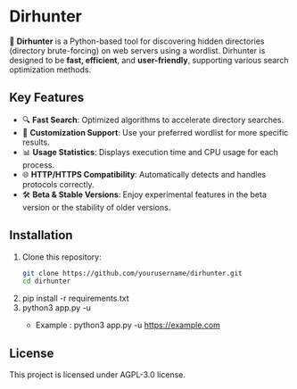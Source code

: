 # Dirhunter  

🚀 **Dirhunter** is a Python-based tool for discovering hidden directories (directory brute-forcing) on web servers using a wordlist. Dirhunter is designed to be **fast, efficient**, and **user-friendly**, supporting various search optimization methods.

## Key Features  
- 🔍 **Fast Search**: Optimized algorithms to accelerate directory searches.  
- 🧰 **Customization Support**: Use your preferred wordlist for more specific results.  
- 📊 **Usage Statistics**: Displays execution time and CPU usage for each process.  
- 🌐 **HTTP/HTTPS Compatibility**: Automatically detects and handles protocols correctly.  
- 🛠️ **Beta & Stable Versions**: Enjoy experimental features in the beta version or the stability of older versions.  

## Installation  
1. Clone this repository:  
   ```bash
   git clone https://github.com/yourusername/dirhunter.git
   cd dirhunter
2. pip install -r requirements.txt
3. python3 app.py -u <target-url>
   - Example : python3 app.py -u https://example.com

## License
This project is licensed under AGPL-3.0 license.
